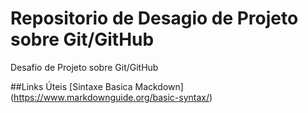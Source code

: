 # Repositorio de Desagio de Projeto sobre Git/GitHub
Desafio de Projeto sobre Git/GitHub

##Links Úteis
[Sintaxe Basica Mackdown] (https://www.markdownguide.org/basic-syntax/)
